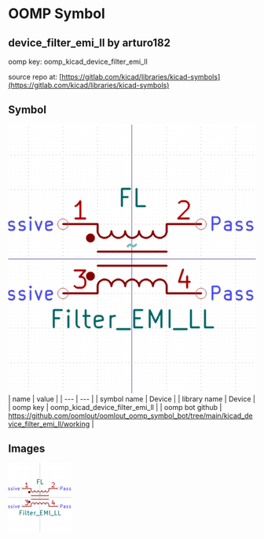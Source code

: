 # OOMP Symbol  
## device_filter_emi_ll  by arturo182  
  
oomp key: oomp_kicad_device_filter_emi_ll  
  
source repo at: [https://gitlab.com/kicad/libraries/kicad-symbols](https://gitlab.com/kicad/libraries/kicad-symbols)  
## Symbol  
  
[![working.png](working_600.png)](working.png)  
| name | value | 
| --- | --- | 
| symbol name | Device | 
| library name | Device | 
| oomp key | oomp_kicad_device_filter_emi_ll | 
| oomp bot github | https://github.com/oomlout/oomlout_oomp_symbol_bot/tree/main/kicad_device_filter_emi_ll/working | 
## Images  
  
[![working.png](working_140.png)](working.png)  

